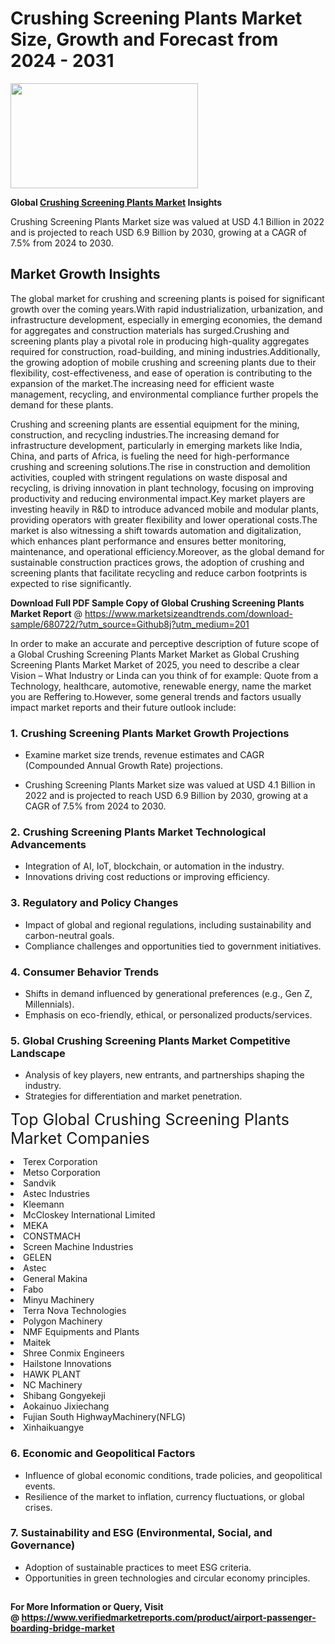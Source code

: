<H1>Crushing Screening Plants Market Size, Growth and Forecast from 2024 - 2031</H1><img class="aligncenter size-medium wp-image-584254" src="https://thirdeyenews.in/wp-content/uploads/2024/09/Global-Market-Research-300x168.jpeg" alt="" width="300" height="168" /><p><strong>Global&nbsp;<a href="https://www.marketsizeandtrends.com/download-sample/680722/?utm_source=Github8j?utm_medium=201">Crushing Screening Plants Market</a> Insights</strong></p><p>Crushing Screening Plants Market size was valued at USD 4.1 Billion in 2022 and is projected to reach USD 6.9 Billion by 2030, growing at a CAGR of 7.5% from 2024 to 2030.</p><p><h2>Market Growth Insights</h2> <p>The global market for crushing and screening plants is poised for significant growth over the coming years.With rapid industrialization, urbanization, and infrastructure development, especially in emerging economies, the demand for aggregates and construction materials has surged.Crushing and screening plants play a pivotal role in producing high-quality aggregates required for construction, road-building, and mining industries.Additionally, the growing adoption of mobile crushing and screening plants due to their flexibility, cost-effectiveness, and ease of operation is contributing to the expansion of the market.The increasing need for efficient waste management, recycling, and environmental compliance further propels the demand for these plants.</p> <p>Crushing and screening plants are essential equipment for the mining, construction, and recycling industries.The increasing demand for infrastructure development, particularly in emerging markets like India, China, and parts of Africa, is fueling the need for high-performance crushing and screening solutions.The rise in construction and demolition activities, coupled with stringent regulations on waste disposal and recycling, is driving innovation in plant technology, focusing on improving productivity and reducing environmental impact.Key market players are investing heavily in R&D to introduce advanced mobile and modular plants, providing operators with greater flexibility and lower operational costs.The market is also witnessing a shift towards automation and digitalization, which enhances plant performance and ensures better monitoring, maintenance, and operational efficiency.Moreover, as the global demand for sustainable construction practices grows, the adoption of crushing and screening plants that facilitate recycling and reduce carbon footprints is expected to rise significantly.</p> <p><span class=""><strong>Download Full PDF Sample Copy of Global Crushing Screening Plants Market Report</strong> @ <a href="https://www.marketsizeandtrends.com/download-sample/680722/?utm_source=Github8j?utm_medium=201" target="_blank">https://www.marketsizeandtrends.com/download-sample/680722/?utm_source=Github8j?utm_medium=201</a></span></p><p>In order to make an accurate and perceptive description of future scope of a Global&nbsp;Crushing Screening Plants Market Market as Global&nbsp;Crushing Screening Plants Market Market of 2025, you need to describe a clear Vision &ndash; What Industry or Linda can you think of for example: Quote from a Technology, healthcare, automotive, renewable energy, name the market you are Reffering to.However, some general trends and factors usually impact market reports and their future outlook include:</p><h3>1.&nbsp;<strong>Crushing Screening Plants Market Growth Projections</strong></h3><ul><li>Examine market size trends, revenue estimates and CAGR (Compounded Annual Growth Rate) projections.</li><li><p>Crushing Screening Plants Market size was valued at USD 4.1 Billion in 2022 and is projected to reach USD 6.9 Billion by 2030, growing at a CAGR of 7.5% from 2024 to 2030.</p></li></ul><h3>2.&nbsp;<strong>Crushing Screening Plants Market Technological Advancements</strong></h3><ul><li>Integration of AI, IoT, blockchain, or automation in the industry.</li><li>Innovations driving cost reductions or improving efficiency.</li></ul><h3>3.&nbsp;<strong>Regulatory and Policy Changes</strong></h3><ul><li>Impact of global and regional regulations, including sustainability and carbon-neutral goals.</li><li>Compliance challenges and opportunities tied to government initiatives.</li></ul><h3>4.&nbsp;<strong>Consumer Behavior Trends</strong></h3><ul><li>Shifts in demand influenced by generational preferences (e.g., Gen Z, Millennials).</li><li>Emphasis on eco-friendly, ethical, or personalized products/services.</li></ul><h3>5.&nbsp;<strong>Global Crushing Screening Plants Market Competitive Landscape</strong></h3><ul><li>Analysis of key players, new entrants, and partnerships shaping the industry.</li><li>Strategies for differentiation and market penetration.</li></ul><p data-pm-slice="1 1 []"><span style="color: inherit; font-family: inherit; font-size: 25px;">Top Global Crushing Screening Plants Market Companies</span></p><div class="" data-test-id=""><p><li>Terex Corporation</li><li> Metso Corporation</li><li> Sandvik</li><li> Astec Industries</li><li> Kleemann</li><li> McCloskey International Limited</li><li> MEKA</li><li> CONSTMACH</li><li> Screen Machine Industries</li><li> GELEN</li><li> Astec</li><li> General Makina</li><li> Fabo</li><li> Minyu Machinery</li><li> Terra Nova Technologies</li><li> Polygon Machinery</li><li> NMF Equipments and Plants</li><li> Maitek</li><li> Shree Conmix Engineers</li><li> Hailstone Innovations</li><li> HAWK PLANT</li><li> NC Machinery</li><li> Shibang Gongyekeji</li><li> Aokainuo Jixiechang</li><li> Fujian South HighwayMachinery(NFLG)</li><li> Xinhaikuangye</li></p></div><h3>6.&nbsp;<strong>Economic and Geopolitical Factors</strong></h3><ul><li>Influence of global economic conditions, trade policies, and geopolitical events.</li><li>Resilience of the market to inflation, currency fluctuations, or global crises.</li></ul><h3>7.&nbsp;<strong>Sustainability and ESG (Environmental, Social, and Governance)</strong></h3><ul><li>Adoption of sustainable practices to meet ESG criteria.</li><li>Opportunities in green technologies and circular economy principles.</li></ul><h2><strong style="font-size: 14px;">For More Information or Query, Visit @&nbsp;</strong><a style="background-color: #ffffff; font-size: 14px;" href="https://www.marketsizeandtrends.com/report/crushing-screening-plants-market/" target="_blank">https://www.verifiedmarketreports.com/product/airport-passenger-boarding-bridge-market</a></h2>